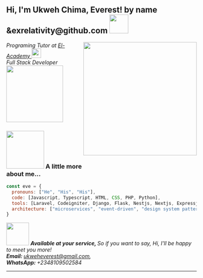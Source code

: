 <h2> Hi, I'm Ukweh Chima, Everest! by name &exrelativity@github.com <img src="https://media.giphy.com/media/l3mZjqmhfmk4MpMLC/giphy.gif" width="50"></h2>


<img align='right' src="https://media.giphy.com/media/RbDKaczqWovIugyJmW/giphy.gif" width="300">
<p><em>Programing Tutor at <a href="http://www.elacademy.org.ng"> El-Academy </a><img src="https://media.giphy.com/media/h4x6RMBru1Mx7zLWko/giphy.gif" width="25"></br>Full Stack Developer <img src="https://media.giphy.com/media/Qs1HLJYCcNgUP1Zd5Z/giphy.gif" width="150"></em></p>








### <img src="https://media.giphy.com/media/cIn5fTcjnKhStIeAef/giphy.gif" width="100"> A little more about me...  

```javascript
const eve = {
  pronouns: ["He", "His", "His"],
  code: [Javascript, Typescript, HTML, CSS, PHP, Python],
  tools: [Laravel, Codeigniter, Django, Flask, Nestjs, Nextjs, Expressjs, React, Redux, Node, Storybook, Styled-Components, Material UI, Travis CI, Docker],
  architecture: ["microservices", "event-driven", "design system pattern"],
}
```

<img src="https://media.giphy.com/media/7Z49eulwv4aGY35RaD/giphy.gif" width="60"> <em><b> Available at your service, </b> So if you want to say, Hi, I'll be happy to meet you more!   
<b> Email: </b> ukweheverest@gmail.com,  
<b>WhatsApp: </b> +2348109502584
</em>

---
